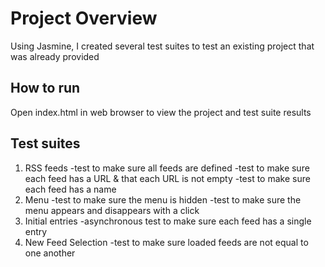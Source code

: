 # Project Overview

Using Jasmine, I created several test suites to test an existing project that was already provided

## How to run

Open index.html in web browser to view the project and test suite results

## Test suites

1) RSS feeds
  -test to make sure all feeds are defined
  -test to make sure each feed has a URL & that each URL is not empty
  -test to make sure each feed has a name
2) Menu
  -test to make sure the menu is hidden
  -test to make sure the menu appears and disappears with a click
3) Initial entries
  -asynchronous test to make sure each feed has a single entry
4) New Feed Selection
  -test to make sure loaded feeds are not equal to one another
